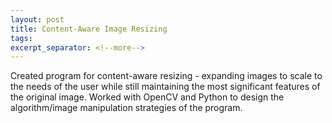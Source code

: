 ```yaml
---
layout: post
title: Content-Aware Image Resizing
tags: 
excerpt_separator: <!--more-->
---
```


Created program for content-aware resizing - expanding images to scale to the needs of the user while still maintaining the most significant features of the original image.
Worked with OpenCV and Python to design the algorithm/image manipulation strategies of the program.